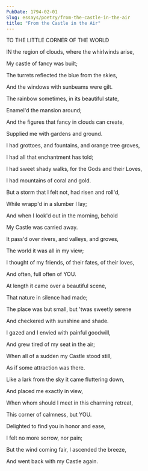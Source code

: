 ```yaml
---
PubDate: 1794-02-01
Slug: essays/poetry/from-the-castle-in-the-air
title: "From the Castle in the Air"
---
```


   TO THE LITTLE CORNER OF THE WORLD

   IN the region of clouds, where the whirlwinds arise,

   My castle of fancy was built;

   The turrets reflected the blue from the skies,

   And the windows with sunbeams were gilt.

   The rainbow sometimes, in its beautiful state,

   Enamel'd the mansion around;

   And the figures that fancy in clouds can create,

   Supplied me with gardens and ground.

   I had grottoes, and fountains, and orange tree groves,

   I had all that enchantment has told;

   I had sweet shady walks, for the Gods and their Loves,

   I had mountains of coral and gold.

   But a storm that I felt not, had risen and roll'd,

   While wrapp'd in a slumber I lay;

   And when I look'd out in the morning, behold

   My Castle was carried away.

   It pass'd over rivers, and valleys, and groves,

   The world it was all in my view;

   I thought of my friends, of their fates, of their loves,

   And often, full often of YOU.

   At length it came over a beautiful scene,

   That nature in silence had made;

   The place was but small, but 'twas sweetly serene

   And checkered with sunshine and shade.

   I gazed and I envied with painful goodwill,

   And grew tired of my seat in the air;

   When all of a sudden my Castle stood still,

   As if some attraction was there.

   Like a lark from the sky it came fluttering down,

   And placed me exactly in view,

   When whom should I meet in this charming retreat,

   This corner of calmness, but YOU.

   Delighted to find you in honor and ease,

   I felt no more sorrow, nor pain;

   But the wind coming fair, I ascended the breeze,

   And went back with my Castle again.


